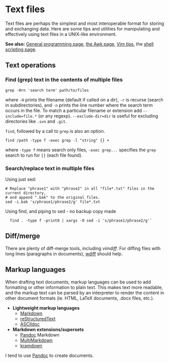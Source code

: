 # Text files

Text files are perhaps the simplest and most interoperable format for
storing and exchanging data. Here are some tips and utilities for
manipulating and effectively using text files in a UNIX-like
environment.

 **See also:** [General programming page](/computing/programming.md), [the Awk page](/computing/awk.md), [Vim tips](/computing/vimtips.md), the [shell scripting page](/computing/shellscripts.md).

## Text operations

### Find (grep) text in the contents of multiple files

    grep -Hrn 'search term' path/to/files

where `-H` prints the filename (default if called on a dir), `-r` is
recurse (search in subdirectories), and `-n` prints the line number
where the search term occurs in the file. To match a particular filename
or extension add `--include=file.*` (or any regexp).
`--exclude-dir=dir` is useful for excluding directories like `.svn` and
`.git`.

`find`, followed by a call to `grep` is also an option.

    find /path -type f -exec grep -l "string" {} +

where `-type f` means search only files, `-exec grep...` specifies the
`grep` search to run for `{}` (each file found).

### Search/replace text in multiple files

Using just sed:

~~~{.bash}
# Replace "phrase1" with "phrase2" in all "file*.txt" files in the current directory, 
# and append ".bak" to the original files.
sed -i.bak 's/phrase1/phrase2/g' file*.txt 
~~~

Using find, and piping to sed - no backup copy made

~~~{.bash}
  find . -type f -print0 | xargs -0 sed -i 's/phrase1/phrase2/g'`
~~~

## Diff/merge

There are plenty of diff-merge tools, including *vimdiff*. For diffing
files with long lines (paragraphs in documents),
[wdiff](http://www.gnu.org/software/wdiff/) should help.

## Markup languages

When drafting text documents, markup languages can be used to add
formatting or other information to plain text. This makes text more
readable, and the markup text can be parsed by an interpreter to render
the content in other document formats (ie. HTML, LaTeX documents, .docx
files, etc.).

* **Lightweight markup languages**
  * [Markdown](http://daringfireball.net/projects/markdown/)
  * [reStructuredText](http://docutils.sourceforge.net/docs/user/rst/quickstart.html)
  * [ASCIIdoc](http://www.methods.co.nz/asciidoc/)
* **Markdown extensions/supersets**
  * [Pandoc](http://johnmacfarlane.net/pandoc/) Markdown
  * [MultiMarkdown](http://fletcherpenney.net/multimarkdown/)
  * [kramdown](http://kramdown.rubyforge.org)

I tend to use [Pandoc](/computing/comp_pandoc.md) to create documents.
